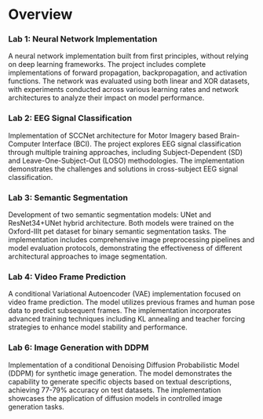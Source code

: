 # Overview

### Lab 1: Neural Network Implementation
A neural network implementation built from first principles, without relying on deep learning frameworks. The project includes complete implementations of forward propagation, backpropagation, and activation functions. The network was evaluated using both linear and XOR datasets, with experiments conducted across various learning rates and network architectures to analyze their impact on model performance.

### Lab 2: EEG Signal Classification
Implementation of SCCNet architecture for Motor Imagery based Brain-Computer Interface (BCI). The project explores EEG signal classification through multiple training approaches, including Subject-Dependent (SD) and Leave-One-Subject-Out (LOSO) methodologies. The implementation demonstrates the challenges and solutions in cross-subject EEG signal classification.

### Lab 3: Semantic Segmentation
Development of two semantic segmentation models: UNet and ResNet34+UNet hybrid architecture. Both models were trained on the Oxford-IIIt pet dataset for binary semantic segmentation tasks. The implementation includes comprehensive image preprocessing pipelines and model evaluation protocols, demonstrating the effectiveness of different architectural approaches to image segmentation.

### Lab 4: Video Frame Prediction
A conditional Variational Autoencoder (VAE) implementation focused on video frame prediction. The model utilizes previous frames and human pose data to predict subsequent frames. The implementation incorporates advanced training techniques including KL annealing and teacher forcing strategies to enhance model stability and performance.

### Lab 6: Image Generation with DDPM
Implementation of a conditional Denoising Diffusion Probabilistic Model (DDPM) for synthetic image generation. The model demonstrates the capability to generate specific objects based on textual descriptions, achieving 77-79% accuracy on test datasets. The implementation showcases the application of diffusion models in controlled image generation tasks.

